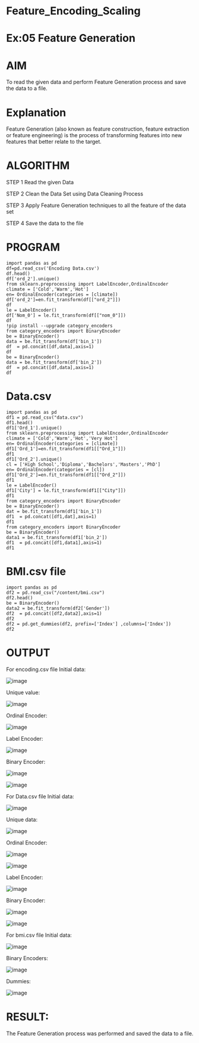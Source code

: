 # Feature_Encoding_Scaling
# Ex:05 Feature Generation
# AIM
To read the given data and perform Feature Generation process and save the data to a file.

# Explanation
Feature Generation (also known as feature construction, feature extraction or feature engineering) is the process of transforming features into new features that better relate to the target.

# ALGORITHM
STEP 1
Read the given Data

STEP 2
Clean the Data Set using Data Cleaning Process

STEP 3
Apply Feature Generation techniques to all the feature of the data set

STEP 4
Save the data to the file

# PROGRAM
```
import pandas as pd
df=pd.read_csv('Encoding Data.csv')
df.head()
df['ord_2'].unique()
from sklearn.preprocessing import LabelEncoder,OrdinalEncoder
climate = ['Cold','Warm','Hot']
en= OrdinalEncoder(categories = [climate])
df['ord_2']=en.fit_transform(df[["ord_2"]])
df
le = LabelEncoder()
df['Nom_0'] = le.fit_transform(df[["nom_0"]])
df
!pip install --upgrade category_encoders
from category_encoders import BinaryEncoder
be = BinaryEncoder()
data = be.fit_transform(df['bin_1'])
df  = pd.concat([df,data],axis=1)
df
be = BinaryEncoder()
data = be.fit_transform(df['bin_2'])
df  = pd.concat([df,data],axis=1)
df
```
# Data.csv
```
import pandas as pd
df1 = pd.read_csv("data.csv")
df1.head()
df1['Ord_1'].unique()
from sklearn.preprocessing import LabelEncoder,OrdinalEncoder
climate = ['Cold','Warm','Hot','Very Hot']
en= OrdinalEncoder(categories = [climate])
df1['Ord_1']=en.fit_transform(df1[["Ord_1"]])
df1
df1['Ord_2'].unique()
cl = ['High School','Diploma','Bachelors','Masters','PhD']
en= OrdinalEncoder(categories = [cl])
df1['Ord_2']=en.fit_transform(df1[["Ord_2"]])
df1
le = LabelEncoder()
df1['City'] = le.fit_transform(df1[["City"]])
df1
from category_encoders import BinaryEncoder
be = BinaryEncoder()
dat = be.fit_transform(df1['bin_1'])
df1  = pd.concat([df1,dat],axis=1)
df1
from category_encoders import BinaryEncoder
be = BinaryEncoder()
data1 = be.fit_transform(df1['bin_2'])
df1  = pd.concat([df1,data1],axis=1)
df1
```
# BMI.csv file
```
import pandas as pd
df2 = pd.read_csv("/content/bmi.csv")
df2.head()
be = BinaryEncoder()
data2 = be.fit_transform(df2['Gender'])
df2  = pd.concat([df2,data2],axis=1)
df2
df2 = pd.get_dummies(df2, prefix=['Index'] ,columns=['Index'])
df2
```
# OUTPUT
For encoding.csv file
Initial data:

![image](https://github.com/vishnupriya20052004/DataScience_exp5/assets/133640291/87f0e2ba-5cd8-456f-b5a7-ef6132de8605)

Unique value:

![image](https://github.com/vishnupriya20052004/DataScience_exp5/assets/133640291/e8914047-71b5-40e8-8c91-dad6845bd606)


Ordinal Encoder:

![image](https://github.com/vishnupriya20052004/DataScience_exp5/assets/133640291/76c8b6dd-4dbb-4811-bffb-567a60b64eed)


Label Encoder:

![image](https://github.com/vishnupriya20052004/DataScience_exp5/assets/133640291/d5a46487-cd39-437e-af46-225fd7bfdea0)


Binary Encoder:

![image](https://github.com/vishnupriya20052004/DataScience_exp5/assets/133640291/39555802-8835-442e-ad23-41e9cefda8d2)


![image](https://github.com/vishnupriya20052004/DataScience_exp5/assets/133640291/ddb17a5b-525c-4f84-b236-36c4902e1d49)


For Data.csv file
Initial data:

![image](https://github.com/vishnupriya20052004/DataScience_exp5/assets/133640291/030181e9-0ec5-4100-ac42-3dbd0d90ec85)


Unique data:

![image](https://github.com/vishnupriya20052004/DataScience_exp5/assets/133640291/504b014a-13a9-4572-b88b-8e1a7be39071)


Ordinal Encoder:

![image](https://github.com/vishnupriya20052004/DataScience_exp5/assets/133640291/11b758b0-604d-42e4-8e5d-81b2081e69e6)


![image](https://github.com/vishnupriya20052004/DataScience_exp5/assets/133640291/1e5099d7-ea01-4032-aa92-c1877a4761c1)


Label Encoder:

![image](https://github.com/vishnupriya20052004/DataScience_exp5/assets/133640291/cc8ff56e-5d88-4066-b854-0503d9e48214)


Binary Encoder:

![image](https://github.com/vishnupriya20052004/DataScience_exp5/assets/133640291/5decba62-e96c-45b9-9088-ce0ff31f05b9)


![image](https://github.com/vishnupriya20052004/DataScience_exp5/assets/133640291/81cef44a-eece-4304-b5b2-e429f6e6f584)


For bmi.csv file
Initial data:

![image](https://github.com/vishnupriya20052004/DataScience_exp5/assets/133640291/1b15dc02-5df5-4e55-b122-ec949823de36)


Binary Encoders:

![image](https://github.com/vishnupriya20052004/DataScience_exp5/assets/133640291/023e2aa8-dbc9-41dc-8f8e-7620af781e0e)


Dummies:

![image](https://github.com/vishnupriya20052004/DataScience_exp5/assets/133640291/71132541-3b18-48ae-a02e-6a45c6c03eaa)


# RESULT:
The Feature Generation process was performed and saved the data to a file.
